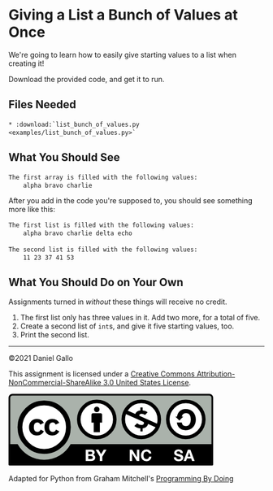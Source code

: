 # Giving a List a Bunch of Values at Once

We're going to learn how to easily give starting values to a list when creating it!

Download the provided code, and get it to run.


## Files Needed


```eval_rst
* :download:`list_bunch_of_values.py <examples/list_bunch_of_values.py>`
```


What You Should See
-------------------
```
The first array is filled with the following values:
	alpha bravo charlie
```

After you add in the code you're supposed to, you should see something more like this:

```
The first list is filled with the following values:
	alpha bravo charlie delta echo

The second list is filled with the following values:
	11 23 37 41 53
```

What You Should Do on Your Own
------------------------------
Assignments turned in *without* these things will receive no credit.

1. The first list only has three values in it. Add two more, for a total of five.
2. Create a second list of `int`s, and give it five starting values, too.
3. Print the second list.

---


©2021 Daniel Gallo


This assignment is licensed under a
[Creative Commons Attribution-NonCommercial-ShareAlike 3.0 United States License](https://creativecommons.org/licenses/by-nc-sa/3.0/us/deed.en_US).  

![Creative Commons License](images/by-nc-sa.png)

Adapted for Python from Graham Mitchell's [Programming By Doing](https://programmingbydoing.com/)